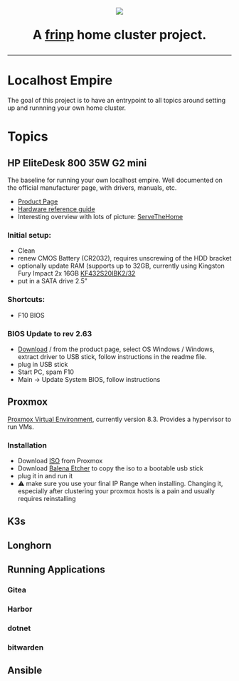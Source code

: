 <h1 align="center" style="border-bottom: none">
  <img src="https://github.com/user-attachments/assets/95fc6a5c-3941-43b1-8e0e-5a7dede97407"/><br>

<p align="center">A <a href="https://github.com/frinp">frinp</a> home cluster project.</p>
</h1>
<h3></h3>

---

# Localhost Empire

The goal of this project is to have an entrypoint to all topics around setting up and runnning your own home cluster.

# Topics

## HP EliteDesk 800 35W G2 mini 
The baseline for running your own localhost empire. Well documented on the official manufacturer page, with drivers, manuals, etc.
- [Product Page](https://support.hp.com/us-en/product/details/hp-elitedesk-800-35w-g2-desktop-mini-pc/7633266)
- [Hardware reference guide](https://h10032.www1.hp.com/ctg/Manual/c04830607.pdf)
- Interesting overview with lots of picture: [ServeTheHome](https://www.servethehome.com/hp-elitedesk-800-g2-mini-project-tinyminimicro-ce-review/)

### Initial setup:
- Clean
- renew CMOS Battery (CR2032), requires unscrewing of the HDD bracket
- optionally update RAM (supports up to 32GB, currently using Kingston Fury Impact 2x 16GB [KF432S20IBK2/32](https://www.kingston.com/datasheets/KF432S20IBK2_32.pdf)
- put in a SATA drive 2.5"

### Shortcuts:
- F10 BIOS

### BIOS Update to rev 2.63
- [Download](https://ftp.hp.com/pub/softpaq/sp152001-152500/sp152286.exe) / from the product page, select OS Windows / Windows, extract driver to USB stick, follow instructions in the readme file.
- plug in USB stick
- Start PC, spam F10
- Main -> Update System BIOS, follow instructions

## Proxmox
[Proxmox Virtual Environment](https://www.proxmox.com/en/products/proxmox-virtual-environment/overview), currently version 8.3. Provides a hypervisor to run VMs. 

### Installation
- Download [ISO](https://www.proxmox.com/en/downloads) from Proxmox
- Download [Balena Etcher](https://etcher.balena.io/) to copy the iso to a bootable usb stick
- plug it in and run it
- ⚠️ make sure you use your final IP Range when installing. Changing it, especially after clustering your proxmox hosts is a pain and usually requires reinstalling

## K3s

## Longhorn

## Running Applications

### Gitea
### Harbor
### dotnet
### bitwarden

## Ansible
